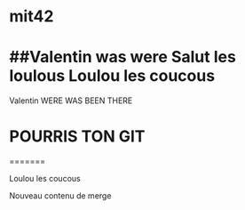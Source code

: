 # mit42

##Valentin was were 
Salut les loulous
Loulou les coucous
=======
Valentin WERE WAS BEEN THERE


POURRIS TON GIT
=======
=======

Loulou les coucous

Nouveau contenu de merge

